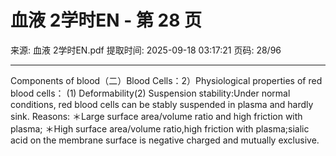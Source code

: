 # 血液 2学时EN - 第 28 页

来源: 血液 2学时EN.pdf
提取时间: 2025-09-18 03:17:21
页码: 28/96

---

Components of blood（二）Blood Cells：2）Physiological properties of red blood cells： (1) Deformability(2) Suspension stability:Under normal conditions, red blood cells can be stably suspended in plasma and hardly sink. Reasons: ＊Large surface area/volume ratio and high friction with plasma;           ＊High surface area/volume ratio,high friction with plasma;sialic acid on the membrane surface is negative charged and mutually exclusive.